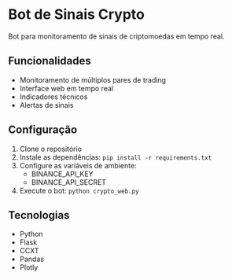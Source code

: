 # Bot de Sinais Crypto

Bot para monitoramento de sinais de criptomoedas em tempo real.

## Funcionalidades

- Monitoramento de múltiplos pares de trading
- Interface web em tempo real
- Indicadores técnicos
- Alertas de sinais

## Configuração

1. Clone o repositório
2. Instale as dependências: `pip install -r requirements.txt`
3. Configure as variáveis de ambiente:
   - BINANCE_API_KEY
   - BINANCE_API_SECRET
4. Execute o bot: `python crypto_web.py`

## Tecnologias

- Python
- Flask
- CCXT
- Pandas
- Plotly 